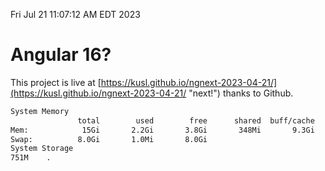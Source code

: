 Fri Jul 21 11:07:12 AM EDT 2023

# Angular 16?


This project is live at [https://kusl.github.io/ngnext-2023-04-21/](https://kusl.github.io/ngnext-2023-04-21/ "next!") thanks to Github.

```bash
System Memory
               total        used        free      shared  buff/cache   available
Mem:            15Gi       2.2Gi       3.8Gi       348Mi       9.3Gi        12Gi
Swap:          8.0Gi       1.0Mi       8.0Gi
System Storage
751M	.
```
```bash
